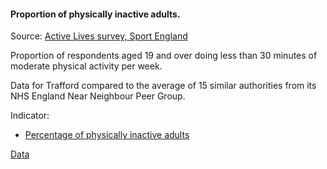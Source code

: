 #### Proportion of physically inactive adults.

Source: <a href="https://www.sportengland.org/know-your-audience/data/active-lives" target="_blank">Active Lives survey, Sport England</a>

Proportion of respondents aged 19 and over doing less than 30 minutes of moderate physical activity per week.

Data for Trafford compared to the average of 15 similar authorities from its NHS England Near Neighbour Peer Group.
 
Indicator:

* <a href="https://fingertips.phe.org.uk/search/93015#page/6/gid" target="_blank"> Percentage of physically inactive adults </a>

<a href="https://www.trafforddatalab.io/corporate_plan/data/health/inactive_adults.csv" aria-label="Download the data" class="downloadButton" target="_blank" download>Data <span class="fas fa-download"></span></a>